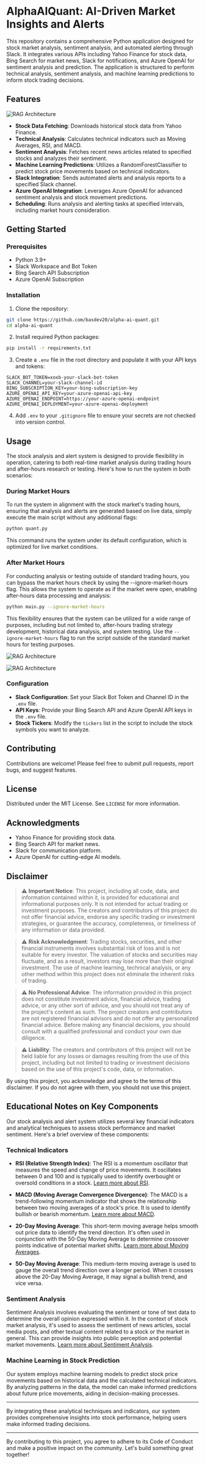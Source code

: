 # AlphaAIQuant: AI-Driven Market Insights and Alerts
   
This repository contains a comprehensive Python application designed for stock market analysis, sentiment analysis, and automated alerting through Slack. It integrates various APIs including Yahoo Finance for stock data, Bing Search for market news, Slack for notifications, and Azure OpenAI for sentiment analysis and prediction. The application is structured to perform technical analysis, sentiment analysis, and machine learning predictions to inform stock trading decisions.  
   
## Features  

![RAG Architecture](docs/OAI_2024.png)
   
- **Stock Data Fetching**: Downloads historical stock data from Yahoo Finance.  
- **Technical Analysis**: Calculates technical indicators such as Moving Averages, RSI, and MACD.  
- **Sentiment Analysis**: Fetches recent news articles related to specified stocks and analyzes their sentiment.  
- **Machine Learning Predictions**: Utilizes a RandomForestClassifier to predict stock price movements based on technical indicators.  
- **Slack Integration**: Sends automated alerts and analysis reports to a specified Slack channel.  
- **Azure OpenAI Integration**: Leverages Azure OpenAI for advanced sentiment analysis and stock movement predictions.  
- **Scheduling**: Runs analysis and alerting tasks at specified intervals, including market hours consideration.  
   
## Getting Started  
   
### Prerequisites  
   
- Python 3.9+  
- Slack Workspace and Bot Token  
- Bing Search API Subscription  
- Azure OpenAI Subscription  
   
### Installation  
   
1. Clone the repository:  
   
```bash  
git clone https://github.com/basdev20/alpha-ai-quant.git  
cd alpha-ai-quant 
```  
   
2. Install required Python packages:  
   
```bash  
pip install -r requirements.txt  
```  
   
3. Create a `.env` file in the root directory and populate it with your API keys and tokens:  
   
```plaintext  
SLACK_BOT_TOKEN=xoxb-your-slack-bot-token  
SLACK_CHANNEL=your-slack-channel-id  
BING_SUBSCRIPTION_KEY=your-bing-subscription-key  
AZURE_OPENAI_API_KEY=your-azure-openai-api-key  
AZURE_OPENAI_ENDPOINT=https://your-azure-openai-endpoint  
AZURE_OPENAI_DEPLOYMENT=your-azure-openai-deployment  
```  
   
4. Add `.env` to your `.gitignore` file to ensure your secrets are not checked into version control.  
   
## Usage  
     
The stock analysis and alert system is designed to provide flexibility in operation, catering to both real-time market analysis during trading hours and after-hours research or testing. Here's how to run the system in both scenarios:  
  
### During Market Hours  
  
To run the system in alignment with the stock market's trading hours, ensuring that analysis and alerts are generated based on live data, simply execute the main script without any additional flags:  
  
```bash  
python quant.py  
```

This command runs the system under its default configuration, which is optimized for live market conditions.

### After Market Hours
 
For conducting analysis or testing outside of standard trading hours, you can bypass the market hours check by using the --ignore-market-hours flag. This allows the system to operate as if the market were open, enabling after-hours data processing and analysis:

```bash 
python main.py --ignore-market-hours  
 ```
This flexibility ensures that the system can be utilized for a wide range of purposes, including but not limited to, after-hours trading strategy development, historical data analysis, and system testing.
Use the `--ignore-market-hours` flag to run the script outside of the standard market hours for testing purposes.  

![RAG Architecture](docs/T.png)


![RAG Architecture](docs/output.png)



### Configuration  
   
- **Slack Configuration**: Set your Slack Bot Token and Channel ID in the `.env` file.  
- **API Keys**: Provide your Bing Search API and Azure OpenAI API keys in the `.env` file.  
- **Stock Tickers**: Modify the `tickers` list in the script to include the stock symbols you want to analyze.  
   
## Contributing  
   
Contributions are welcome! Please feel free to submit pull requests, report bugs, and suggest features.  
   
## License  
   
Distributed under the MIT License. See `LICENSE` for more information.  
   
## Acknowledgments  
   
- Yahoo Finance for providing stock data.  
- Bing Search API for market news.  
- Slack for communication platform.  
- Azure OpenAI for cutting-edge AI models.  
   
## Disclaimer  
  
> :warning: **Important Notice**: This project, including all code, data, and information contained within it, is provided for educational and informational purposes only. It is not intended for actual trading or investment purposes. The creators and contributors of this project do not offer financial advice, endorse any specific trading or investment strategies, or guarantee the accuracy, completeness, or timeliness of any information or data provided.  
  
> :warning: **Risk Acknowledgment**: Trading stocks, securities, and other financial instruments involves substantial risk of loss and is not suitable for every investor. The valuation of stocks and securities may fluctuate, and as a result, investors may lose more than their original investment. The use of machine learning, technical analysis, or any other method within this project does not eliminate the inherent risks of trading.  
  
> :warning: **No Professional Advice**: The information provided in this project does not constitute investment advice, financial advice, trading advice, or any other sort of advice, and you should not treat any of the project's content as such. The project creators and contributors are not registered financial advisors and do not offer any personalized financial advice. Before making any financial decisions, you should consult with a qualified professional and conduct your own due diligence.  
  
> :warning: **Liability**: The creators and contributors of this project will not be held liable for any losses or damages resulting from the use of this project, including but not limited to trading or investment decisions based on the use of this project's code, data, or information.  
  
By using this project, you acknowledge and agree to the terms of this disclaimer. If you do not agree with them, you should not use this project.  


## Educational Notes on Key Components  
  
Our stock analysis and alert system utilizes several key financial indicators and analytical techniques to assess stock performance and market sentiment. Here's a brief overview of these components:  
  
### Technical Indicators  
  
- **RSI (Relative Strength Index)**: The RSI is a momentum oscillator that measures the speed and change of price movements. It oscillates between 0 and 100 and is typically used to identify overbought or oversold conditions in a stock. [Learn more about RSI](https://www.investopedia.com/terms/r/rsi.asp).  
  
- **MACD (Moving Average Convergence Divergence)**: The MACD is a trend-following momentum indicator that shows the relationship between two moving averages of a stock's price. It is used to identify bullish or bearish momentum. [Learn more about MACD](https://www.investopedia.com/terms/m/macd.asp).  
  
- **20-Day Moving Average**: This short-term moving average helps smooth out price data to identify the trend direction. It's often used in conjunction with the 50-Day Moving Average to determine crossover points indicative of potential market shifts. [Learn more about Moving Averages](https://www.investopedia.com/terms/m/movingaverage.asp).  
  
- **50-Day Moving Average**: This medium-term moving average is used to gauge the overall trend direction over a longer period. When it crosses above the 20-Day Moving Average, it may signal a bullish trend, and vice versa.  
  
### Sentiment Analysis  
  
Sentiment Analysis involves evaluating the sentiment or tone of text data to determine the overall opinion expressed within it. In the context of stock market analysis, it's used to assess the sentiment of news articles, social media posts, and other textual content related to a stock or the market in general. This can provide insights into public perception and potential market movements. [Learn more about Sentiment Analysis](https://www.investopedia.com/terms/s/sentimentanalysis.asp).  
  
### Machine Learning in Stock Prediction  
  
Our system employs machine learning models to predict stock price movements based on historical data and the calculated technical indicators. By analyzing patterns in the data, the model can make informed predictions about future price movements, aiding in decision-making processes.  
  
---  
  
By integrating these analytical techniques and indicators, our system provides comprehensive insights into stock performance, helping users make informed trading decisions.  

---  
   
By contributing to this project, you agree to adhere to its Code of Conduct and make a positive impact on the community. Let's build something great together!
